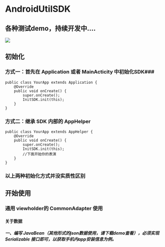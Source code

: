 # AndroidUtilSDK
## 各种测试demo，持续开发中....
![](https://github.com/Xander1024/AndroidUtilSet/blob/master/gif/3.gif)

## 初始化

### 方式一：首先在 Application 或者 MainActicity 中初始化SDK###

    public class YourApp extends Application {
        @Override
        public void onCreate() {
            super.onCreate();
            InitSDK.init(this);
        }
    }
### 方式二：继承 SDK 内部的 AppHelper

    public class YourApp extends AppHelper {
        @Override
        public void onCreate() {
            super.onCreate();
            InitSDK.init(this);
            //下面开始你的表演
        }
    }
### 以上两种初始化方式并没实质性区别

## 开始使用

### 通用 viewholder的 CommonAdapter 使用
#### 关于数据
##### 一、编写 JavaBean（其他形式的json数据使用，请下载demo查看），必须实现 Serializable 接口即可，以获取手机内app安装信息为例。


